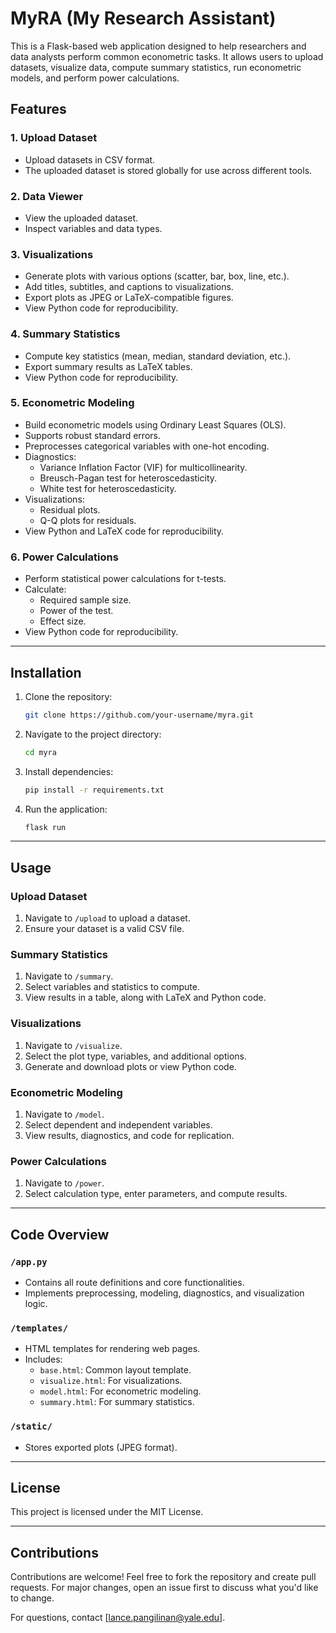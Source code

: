 
# MyRA (My Research Assistant)
This is a Flask-based web application designed to help researchers and data analysts perform common econometric tasks. It allows users to upload datasets, visualize data, compute summary statistics, run econometric models, and perform power calculations.

## Features
### 1. **Upload Dataset**
- Upload datasets in CSV format.
- The uploaded dataset is stored globally for use across different tools.

### 2. **Data Viewer**
- View the uploaded dataset.
- Inspect variables and data types.

### 3. **Visualizations**
- Generate plots with various options (scatter, bar, box, line, etc.).
- Add titles, subtitles, and captions to visualizations.
- Export plots as JPEG or LaTeX-compatible figures.
- View Python code for reproducibility.

### 4. **Summary Statistics**
- Compute key statistics (mean, median, standard deviation, etc.).
- Export summary results as LaTeX tables.
- View Python code for reproducibility.

### 5. **Econometric Modeling**
- Build econometric models using Ordinary Least Squares (OLS).
- Supports robust standard errors.
- Preprocesses categorical variables with one-hot encoding.
- Diagnostics:
  - Variance Inflation Factor (VIF) for multicollinearity.
  - Breusch-Pagan test for heteroscedasticity.
  - White test for heteroscedasticity.
- Visualizations:
  - Residual plots.
  - Q-Q plots for residuals.
- View Python and LaTeX code for reproducibility.

### 6. **Power Calculations**
- Perform statistical power calculations for t-tests.
- Calculate:
  - Required sample size.
  - Power of the test.
  - Effect size.
- View Python code for reproducibility.

---

## Installation
1. Clone the repository:
   ```bash
   git clone https://github.com/your-username/myra.git
   ```
2. Navigate to the project directory:
   ```bash
   cd myra
   ```
3. Install dependencies:
   ```bash
   pip install -r requirements.txt
   ```
4. Run the application:
   ```bash
   flask run
   ```

---

## Usage
### Upload Dataset
1. Navigate to `/upload` to upload a dataset.
2. Ensure your dataset is a valid CSV file.

### Summary Statistics
1. Navigate to `/summary`.
2. Select variables and statistics to compute.
3. View results in a table, along with LaTeX and Python code.

### Visualizations
1. Navigate to `/visualize`.
2. Select the plot type, variables, and additional options.
3. Generate and download plots or view Python code.

### Econometric Modeling
1. Navigate to `/model`.
2. Select dependent and independent variables.
3. View results, diagnostics, and code for replication.

### Power Calculations
1. Navigate to `/power`.
2. Select calculation type, enter parameters, and compute results.

---

## Code Overview
### `/app.py`
- Contains all route definitions and core functionalities.
- Implements preprocessing, modeling, diagnostics, and visualization logic.

### `/templates/`
- HTML templates for rendering web pages.
- Includes:
  - `base.html`: Common layout template.
  - `visualize.html`: For visualizations.
  - `model.html`: For econometric modeling.
  - `summary.html`: For summary statistics.

### `/static/`
- Stores exported plots (JPEG format).

---

## License
This project is licensed under the MIT License.

---

## Contributions
Contributions are welcome! Feel free to fork the repository and create pull requests. For major changes, open an issue first to discuss what you'd like to change. 

For questions, contact [lance.pangilinan@yale.edu].
